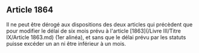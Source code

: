Article 1864
----
Il ne peut être dérogé aux dispositions des deux articles qui précèdent que pour
modifier le délai de six mois prévu à l'article [1863](/Livre III/Titre IX/Article 1863.md) (1er alinéa), et sans que
le délai prévu par les statuts puisse excéder un an ni être inférieur à un mois.
